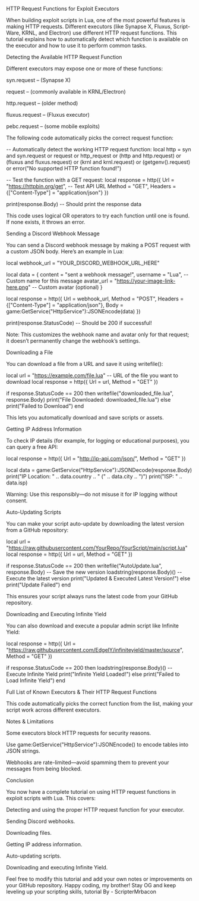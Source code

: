 HTTP Request Functions for Exploit Executors

When building exploit scripts in Lua, one of the most powerful features is making HTTP requests. Different executors (like Synapse X, Fluxus, Script-Ware, KRNL, and Electron) use different HTTP request functions. This tutorial explains how to automatically detect which function is available on the executor and how to use it to perform common tasks.

Detecting the Available HTTP Request Function

Different executors may expose one or more of these functions:

syn.request – (Synapse X)

request – (commonly available in KRNL/Electron)

http.request – (older method)

fluxus.request – (Fluxus executor)

pebc.request – (some mobile exploits)

The following code automatically picks the correct request function:

-- Automatically detect the working HTTP request function:
local http = syn and syn.request or 
             request or 
             http_request or 
             (http and http.request) or 
             (fluxus and fluxus.request) or 
             (krnl and krnl.request) or 
             (getgenv().request) or 
             error("No supported HTTP function found!")

-- Test the function with a GET request:
local response = http({
    Url = "https://httpbin.org/get",  -- Test API URL
    Method = "GET",
    Headers = {["Content-Type"] = "application/json"}
})

print(response.Body)  -- Should print the response data

This code uses logical OR operators to try each function until one is found. If none exists, it throws an error.

Sending a Discord Webhook Message

You can send a Discord webhook message by making a POST request with a custom JSON body. Here’s an example in Lua:

local webhook_url = "YOUR_DISCORD_WEBHOOK_URL_HERE"

local data = {
    content = "sent a webhook message!",
    username = "Lua",  -- Custom name for this message
    avatar_url = "https://your-image-link-here.png"  -- Custom avatar (optional)
}

local response = http({
    Url = webhook_url,
    Method = "POST",
    Headers = {["Content-Type"] = "application/json"},
    Body = game:GetService("HttpService"):JSONEncode(data)
})

print(response.StatusCode)  -- Should be 200 if successful!

Note: This customizes the webhook name and avatar only for that request; it doesn’t permanently change the webhook’s settings.

Downloading a File

You can download a file from a URL and save it using writefile():

local url = "https://example.com/file.lua"  -- URL of the file you want to download
local response = http({ 
    Url = url, 
    Method = "GET" 
})

if response.StatusCode == 200 then
    writefile("downloaded_file.lua", response.Body)
    print("File Downloaded: downloaded_file.lua")
else
    print("Failed to Download")
end

This lets you automatically download and save scripts or assets.

Getting IP Address Information

To check IP details (for example, for logging or educational purposes), you can query a free API:

local response = http({
    Url = "http://ip-api.com/json/",
    Method = "GET"
})

local data = game:GetService("HttpService"):JSONDecode(response.Body)
print("IP Location: " .. data.country .. " (" .. data.city .. ")")
print("ISP: " .. data.isp)

Warning: Use this responsibly—do not misuse it for IP logging without consent.

Auto-Updating Scripts

You can make your script auto-update by downloading the latest version from a GitHub repository:

local url = "https://raw.githubusercontent.com/YourRepo/YourScript/main/script.lua"
local response = http({
    Url = url,
    Method = "GET"
})

if response.StatusCode == 200 then
    writefile("AutoUpdate.lua", response.Body)  -- Save the new version
    loadstring(response.Body)()  -- Execute the latest version
    print("Updated & Executed Latest Version!")
else
    print("Update Failed")
end

This ensures your script always runs the latest code from your GitHub repository.

Downloading and Executing Infinite Yield

You can also download and execute a popular admin script like Infinite Yield:

local response = http({
    Url = "https://raw.githubusercontent.com/EdgeIY/infiniteyield/master/source",
    Method = "GET"
})

if response.StatusCode == 200 then
    loadstring(response.Body)()  -- Execute Infinite Yield
    print("Infinite Yield Loaded!")
else
    print("Failed to Load Infinite Yield")
end

Full List of Known Executors & Their HTTP Request Functions

This code automatically picks the correct function from the list, making your script work across different executors.

Notes & Limitations

Some executors block HTTP requests for security reasons.

Use game:GetService("HttpService"):JSONEncode() to encode tables into JSON strings.

Webhooks are rate-limited—avoid spamming them to prevent your messages from being blocked.

Conclusion

You now have a complete tutorial on using HTTP request functions in exploit scripts with Lua. This covers:

Detecting and using the proper HTTP request function for your executor.

Sending Discord webhooks.

Downloading files.

Getting IP address information.

Auto-updating scripts.

Downloading and executing Infinite Yield.

Feel free to modify this tutorial and add your own notes or improvements on your GitHub repository. Happy coding, my brother! Stay OG and keep leveling up your scripting skills, tutorial By - ScripterMrbacon
